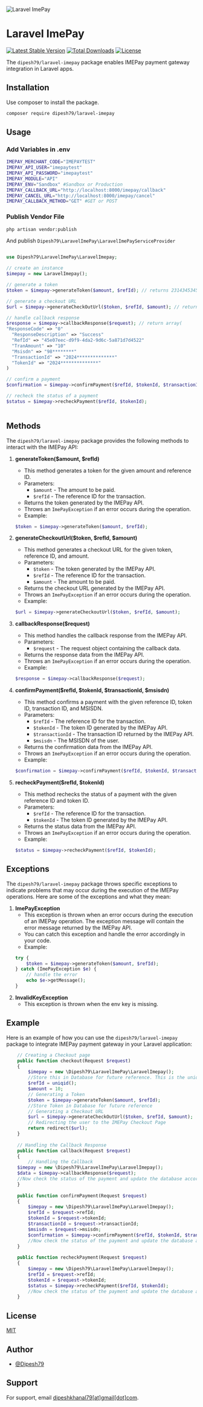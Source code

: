 ![Laravel ImePay](https://banners.beyondco.de/Laravel%20ImePay.png?theme=light&packageManager=composer+require&packageName=dipesh79%2Flaravel-imepay&pattern=architect&style=style_1&description=The+dipesh79%2Flaravel-imepay+package+enables+IMEPay+payment+gateway+integration+in+Laravel+apps.&md=1&showWatermark=1&fontSize=100px&images=https%3A%2F%2Flaravel.com%2Fimg%2Flogomark.min.svg)

# Laravel ImePay

[![Latest Stable Version](http://poser.pugx.org/dipesh79/laravel-imepay/v)](https://packagist.org/packages/dipesh79/laravel-imepay)
[![Total Downloads](http://poser.pugx.org/dipesh79/laravel-imepay/downloads)](https://packagist.org/packages/dipesh79/laravel-imepay)
[![License](http://poser.pugx.org/dipesh79/laravel-imepay/license)](https://packagist.org/packages/dipesh79/laravel-imepay)

The `dipesh79/laravel-imepay` package enables IMEPay payment gateway integration in Laravel apps.

## Installation

Use composer to install the package.

```bash
composer require dipesh79/laravel-imepay
```

## Usage

### Add Variables in .env

```bash
IMEPAY_MERCHANT_CODE="IMEPAYTEST"
IMEPAY_API_USER="imepaytest"
IMEPAY_API_PASSWORD="imepaytest"
IMEPAY_MODULE="API"
IMEPAY_ENV="Sandbox" #Sandbox or Production
IMEPAY_CALLBACK_URL="http://localhost:8000/imepay/callback"
IMEPAY_CANCEL_URL="http://localhost:8000/imepay/cancel"
IMEPAY_CALLBACK_METHOD="GET" #GET or POST

```

### Publish Vendor File

```bash
php artisan vendor:publish
```

And publish `Dipesh79\LaravelImePay\LaravelImePayServiceProvider`


```php

use Dipesh79\LaravelImePay\LaravelImepay;

// create an instance
$imepay = new LaravelImepay();

// generate a token
$token = $imepay->generateToken($amount, $refId); // returns 231434534534 (integer)

// generate a checkout URL
$url = $imepay->generateCheckOutUrl($token, $refId, $amount); // return url (string)

// handle callback response
$response = $imepay->callbackResponse($request); // return array(
"ResponseCode" => "0"
  "ResponseDescription" => "Success"
  "RefId" => "45e07eec-d9f9-4da2-9d6c-5a871d7d4522"
  "TranAmount" => "10"
  "Msisdn" => "98********"
  "TransactionId" => "2024**************"
  "TokenId" => "2024**************"
)

// confirm a payment
$confirmation = $imepay->confirmPayment($refId, $tokenId, $transactionId, $msisdn);

// recheck the status of a payment
$status = $imepay->recheckPayment($refId, $tokenId);
    
 ```

## Methods

The `dipesh79/laravel-imepay` package provides the following methods to interact with the IMEPay API:

1. **generateToken($amount, $refId)**
    - This method generates a token for the given amount and reference ID.
    - Parameters:
        - `$amount` - The amount to be paid.
        - `$refId` - The reference ID for the transaction.
    - Returns the token generated by the IMEPay API.
    - Throws an `ImePayException` if an error occurs during the operation.
    - Example:
    ```php
    $token = $imepay->generateToken($amount, $refId);
    ```
2. **generateCheckoutUrl($token, $refId, $amount)**

    - This method generates a checkout URL for the given token, reference ID, and amount.
    - Parameters:
        - `$token` - The token generated by the IMEPay API.
        - `$refId` - The reference ID for the transaction.
        - `$amount` - The amount to be paid.
    - Returns the checkout URL generated by the IMEPay API.
    - Throws an `ImePayException` if an error occurs during the operation.
    - Example:
    ```php
    $url = $imepay->generateCheckoutUrl($token, $refId, $amount);
    ```

3. **callbackResponse($request)**

    - This method handles the callback response from the IMEPay API.
    - Parameters:
        - `$request` - The request object containing the callback data.
    - Returns the response data from the IMEPay API.
    - Throws an `ImePayException` if an error occurs during the operation.
    - Example:
    ```php
    $response = $imepay->callbackResponse($request);
    ```
   

4. **confirmPayment($refId, $tokenId, $transactionId, $msisdn)**
    - This method confirms a payment with the given reference ID, token ID, transaction ID, and MSISDN.
    - Parameters:
        - `$refId` - The reference ID for the transaction.
        - `$tokenId` - The token ID generated by the IMEPay API.
        - `$transactionId` - The transaction ID returned by the IMEPay API.
        - `$msisdn` - The MSISDN of the user.
    - Returns the confirmation data from the IMEPay API.
    - Throws an `ImePayException` if an error occurs during the operation.
    - Example:
    ```php
    $confirmation = $imepay->confirmPayment($refId, $tokenId, $transactionId, $msisdn);
    ```
   
5. **recheckPayment($refId, $tokenId)**
    - This method rechecks the status of a payment with the given reference ID and token ID.
    - Parameters:
        - `$refId` - The reference ID for the transaction.
        - `$tokenId` - The token ID generated by the IMEPay API.
    - Returns the status data from the IMEPay API.
    - Throws an `ImePayException` if an error occurs during the operation.
    - Example:
    ```php
    $status = $imepay->recheckPayment($refId, $tokenId);
    ```

## Exceptions

The `dipesh79/laravel-imepay` package throws specific exceptions to indicate problems that may occur during the execution of the IMEPay operations. Here are some of the exceptions and what they mean:

1. **ImePayException**
    - This exception is thrown when an error occurs during the execution of an IMEPay operation. The exception message will contain the error message returned by the IMEPay API.
    - You can catch this exception and handle the error accordingly in your code.
    - Example:
    ```php
    try {
        $token = $imepay->generateToken($amount, $refId);
    } catch (ImePayException $e) {
        // handle the error
        echo $e->getMessage();
    }
    ```
2. **InvalidKeyException**
    - This exception is thrown when the env key is missing.

## Example

Here is an example
of how you can use the `dipesh79/laravel-imepay` package
to integrate IMEPay payment gateway in your Laravel application:

```php
    // Creating a Checkout page
    public function checkout(Request $request)
    {
        $imepay = new \Dipesh79\LaravelImePay\LaravelImepay();
        //Store this in Database for future reference. This is the unique reference ID for the transaction from your application
        $refId = uniqid();
        $amount = 10;
        // Generating a Token
        $token = $imepay->generateToken($amount, $refId);
        //Store Token in Database for future reference
        // Generating a Checkout URL
        $url = $imepay->generateCheckOutUrl($token, $refId, $amount);
        // Redirecting the user to the IMEPay Checkout Page
        return redirect($url);
    }
    
    // Handling the Callback Response
    public function callback(Request $request)
    {
        // Handling the Callback
    $imepay = new \Dipesh79\LaravelImePay\LaravelImepay();
    $data = $imepay->callbackResponse($request);
    //Now check the status of the payment and update the database accordingly
    }
    
    public function confirmPayment(Request $request)
    {
        $imepay = new \Dipesh79\LaravelImePay\LaravelImepay();
        $refId = $request->refId;
        $tokenId = $request->tokenId;
        $transactionId = $request->transactionId;
        $msisdn = $request->msisdn;
        $confirmation = $imepay->confirmPayment($refId, $tokenId, $transactionId, $msisdn);
        //Now check the status of the payment and update the database accordingly
    }
    
    public function recheckPayment(Request $request)
    {
        $imepay = new \Dipesh79\LaravelImePay\LaravelImepay();
        $refId = $request->refId;
        $tokenId = $request->tokenId;
        $status = $imepay->recheckPayment($refId, $tokenId);
        //Now check the status of the payment and update the database accordingly
    }

```




## License

[MIT](https://choosealicense.com/licenses/mit/)

## Author

- [@Dipesh79](https://www.github.com/Dipesh79)

## Support

For support, email [dipeshkhanal79[at]gmail[dot]com](mailto:dipeshkanal79@gmail.com).
